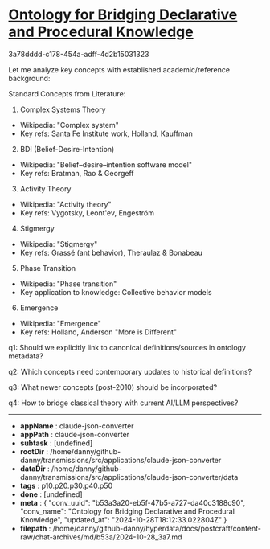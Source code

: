 # [Ontology for Bridging Declarative and Procedural Knowledge](https://claude.ai/chat/b53a3a20-eb5f-47b5-a727-da40c3188c90)

3a78dddd-c178-454a-adff-4d2b15031323

 Let me analyze key concepts with established academic/reference background:

Standard Concepts from Literature:
1. Complex Systems Theory
- Wikipedia: "Complex system"
- Key refs: Santa Fe Institute work, Holland, Kauffman

2. BDI (Belief-Desire-Intention)
- Wikipedia: "Belief–desire–intention software model"
- Key refs: Bratman, Rao & Georgeff

3. Activity Theory
- Wikipedia: "Activity theory"
- Key refs: Vygotsky, Leont'ev, Engeström

4. Stigmergy
- Wikipedia: "Stigmergy"
- Key refs: Grassé (ant behavior), Theraulaz & Bonabeau

5. Phase Transition
- Wikipedia: "Phase transition" 
- Key application to knowledge: Collective behavior models

6. Emergence
- Wikipedia: "Emergence"
- Key refs: Holland, Anderson "More is Different"

q1: Should we explicitly link to canonical definitions/sources in ontology metadata?

q2: Which concepts need contemporary updates to historical definitions?

q3: What newer concepts (post-2010) should be incorporated?

q4: How to bridge classical theory with current AI/LLM perspectives?

---

* **appName** : claude-json-converter
* **appPath** : claude-json-converter
* **subtask** : [undefined]
* **rootDir** : /home/danny/github-danny/transmissions/src/applications/claude-json-converter
* **dataDir** : /home/danny/github-danny/transmissions/src/applications/claude-json-converter/data
* **tags** : p10.p20.p30.p40.p50
* **done** : [undefined]
* **meta** : {
  "conv_uuid": "b53a3a20-eb5f-47b5-a727-da40c3188c90",
  "conv_name": "Ontology for Bridging Declarative and Procedural Knowledge",
  "updated_at": "2024-10-28T18:12:33.022804Z"
}
* **filepath** : /home/danny/github-danny/hyperdata/docs/postcraft/content-raw/chat-archives/md/b53a/2024-10-28_3a7.md